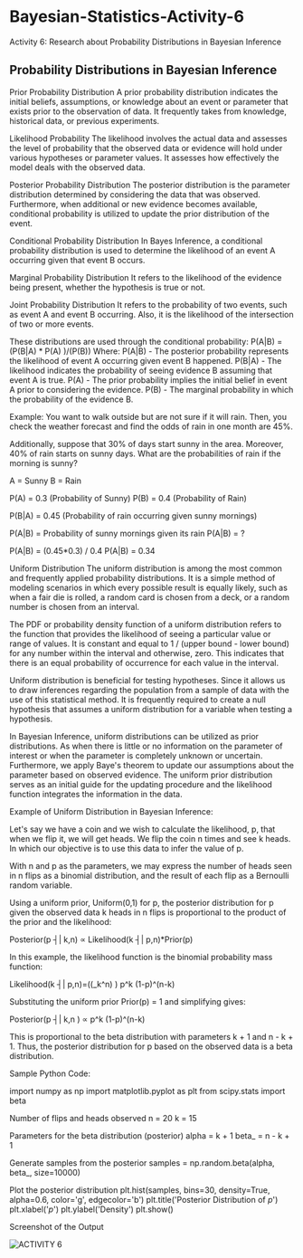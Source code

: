 # Bayesian-Statistics-Activity-6
Activity 6: Research about Probability Distributions in Bayesian Inference

## Probability Distributions in Bayesian Inference

Prior Probability Distribution
A prior probability distribution indicates the initial beliefs, assumptions, or knowledge about an event or parameter that exists prior to the observation of data. It frequently takes from knowledge, historical data, or previous experiments.

Likelihood Probability
The likelihood involves the actual data and assesses the level of probability that the observed data or evidence will hold under various hypotheses or parameter values. It assesses how effectively the model deals with the observed data.

Posterior Probability Distribution
The posterior distribution is the parameter distribution determined by considering the data that was observed. Furthermore, when additional or new evidence becomes available, conditional probability is utilized to update the prior distribution of the event. 

Conditional Probability Distribution
In Bayes Inference, a conditional probability distribution is used to determine the likelihood of an event A occurring given that event B occurs.

Marginal Probability Distribution
It refers to the likelihood of the evidence being present, whether the hypothesis is true or not.

Joint Probability Distribution
It refers to the probability of two events, such as event A and event B occurring. Also, it is the likelihood of the intersection of two or more events.

These distributions are used through the conditional probability:
P(A|B) =  (P(B|A) * P(A) )/(P(B))
Where:
P(A|B) - The posterior probability represents the likelihood of event A occurring given event B happened.
P(B|A) - The likelihood indicates the probability of seeing evidence B assuming that event A is true.
P(A) - The prior probability implies the initial belief in event A prior to considering the evidence.
P(B) - The marginal probability in which the probability of the evidence B.

Example:
You want to walk outside but are not sure if it will rain. Then, you check the weather forecast and find the odds of rain in one month are 45%.

Additionally, suppose that 30% of days start sunny in the area. Moreover, 40% of rain starts on sunny days. What are the probabilities of rain if the morning is sunny?

A = Sunny
B = Rain

P(A) = 0.3 (Probability of Sunny)
P(B) = 0.4 (Probability of Rain)

P(B|A) = 0.45 (Probability of rain occurring given sunny mornings)

P(A|B) = Probability of sunny mornings given its rain
P(A|B) = ?

P(A|B) = (0.45*0.3) / 0.4
P(A|B) = 0.34


Uniform Distribution
The uniform distribution is among the most common and frequently applied probability distributions. It is a simple method of modeling scenarios in which every possible result is equally likely, such as when a fair die is rolled, a random card is chosen from a deck, or a random number is chosen from an interval.  

The PDF or probability density function of a uniform distribution refers to the function that provides the likelihood of seeing a particular value or range of values. It is constant and equal to 1 / (upper bound - lower bound) for any number within the interval and otherwise, zero. This indicates that there is an equal probability of occurrence for each value in the interval.

Uniform distribution is beneficial for testing hypotheses. Since it allows us to draw inferences regarding the population from a sample of data with the use of this statistical method. It is frequently required to create a null hypothesis that assumes a uniform distribution for a variable when testing a hypothesis.

In Bayesian Inference, uniform distributions can be utilized as prior distributions. As when there is little or no information on the parameter of interest or when the parameter is completely unknown or uncertain. Furthermore, we apply Baye's theorem to update our assumptions about the parameter based on observed evidence. The uniform prior distribution serves as an initial guide for the updating procedure and the likelihood function integrates the information in the data.

Example of Uniform Distribution in Bayesian Inference:

Let's say we have a coin and we wish to calculate the likelihood, p, that when we flip it, we will get heads. We flip the coin n times and see k heads. In which our objective is to use this data to infer the value of p.

With n and p as the parameters, we may express the number of heads seen in n flips as a binomial distribution, and the result of each flip as a Bernoulli random variable.

Using a uniform prior, Uniform(0,1) for p, the posterior distribution for p given the observed data k heads in n flips is proportional to the product of the prior and the likelihood:

Posterior(p ┤|  k,n) ∝  Likelihood(k ┤|  p,n)*Prior(p)   

In this example, the likelihood function is the binomial probability mass function:

Likelihood(k ┤|  p,n)=((_k^n)  ) p^k (1-p)^(n-k)  

Substituting the uniform prior Prior(p) = 1 and simplifying gives:

Posterior(p ┤|  k,n ) ∝  p^k (1-p)^(n-k)  

This is proportional to the beta distribution with parameters k + 1 and n - k + 1. Thus, the posterior distribution for p based on the observed data is a beta distribution.


Sample Python Code:

import numpy as np 
import matplotlib.pyplot as plt
from scipy.stats import beta

Number of flips and heads observed
n = 20
k = 15

Parameters for the beta distribution (posterior)
alpha = k + 1
beta_ = n - k + 1

Generate samples from the posterior
samples = np.random.beta(alpha, beta_, size=10000)

Plot the posterior distribution
plt.hist(samples, bins=30, density=True, alpha=0.6, color='g', edgecolor='b')
plt.title('Posterior Distribution of $p$')
plt.xlabel('$p$')
plt.ylabel('Density')
plt.show()

Screenshot of the Output

![ACTIVITY 6](https://github.com/mariachrislenereis/Bayesian-Statistics-Activity-3/assets/168893458/bbb57bde-13ce-4cd9-93e2-eb87764c7a26)


